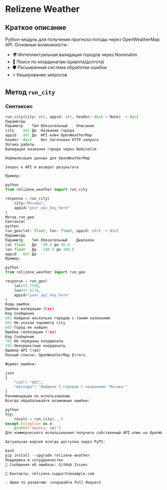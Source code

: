 # Relizene Weather

## Краткое описание
Python-модуль для получения прогноза погоды через OpenWeatherMap API. Основные возможности:

- 🌍 Интеллектуальная валидация городов через Nominatim
- 📍 Поиск по координатам (широта/долгота)
- 🛡️ Расширенная система обработки ошибок
- ⚡ Кеширование запросов

## Метод `run_city`
### Синтаксис
```python
run_city(city: str, appid: str, header: dict = None) -> dict
Параметры
Параметр	Тип	Обязательный	Описание
city	str	Да	Название города
appid	str	Да	API-ключ OpenWeatherMap
header	dict	Нет	Заголовки HTTP-запроса
Логика работы
Валидация названия города через Nominatim

Нормализация данных для OpenWeatherMap

Запрос к API и возврат результата

Пример:

python
from relizene_weather import run_city

response = run_city(
    city="Москва",
    appid="your_api_key_here"
)
Метод run_geo
Синтаксис
python
run_geo(lat: float, lon: float, appid: str) -> dict
Параметры
Параметр	Тип	Обязательный	Диапазон
lat	float	Да	-90.0 до 90.0
lon	float	Да	-180.0 до 180.0
appid	str	Да	-
Пример:

python
from relizene_weather import run_geo

response = run_geo(
    lat=55.7558,
    lon=37.6176,
    appid="your_api_key_here" 
)
Коды ошибок
Ошибки валидации (6xx)
Код	Сообщение
601	Найдено несколько городов с таким названием
602	Не указан параметр city
603	Город не найден
Ошибки геопозиции (7xx)
Код	Сообщение
701	Не переданы координаты
702	Некорректные координаты
Ошибки API (4xx)
Полный список: OpenWeatherMap Errors

Формат ошибки:

json
{
    "cod": "601",
    "message": "Найдено 5 городов с названием 'Москва'"
}
Рекомендации по использованию
Всегда обрабатывайте возможные ошибки:

python
try:
    result = run_city(...)
except Exception as e:
    print(f"Ошибка: {e}")
Для коммерческого использования получите собственный API-ключ на OpenWeatherMap

Актуальная версия всегда доступна через PyPI:

bash
pip install --upgrade relizene-weather
Поддержка и сотрудничество
🐞 Сообщения об ошибках: GitHub Issues

📧 Контакты: relizene.support@example.com

💡 Идеи по развитию: создавайте Pull Request